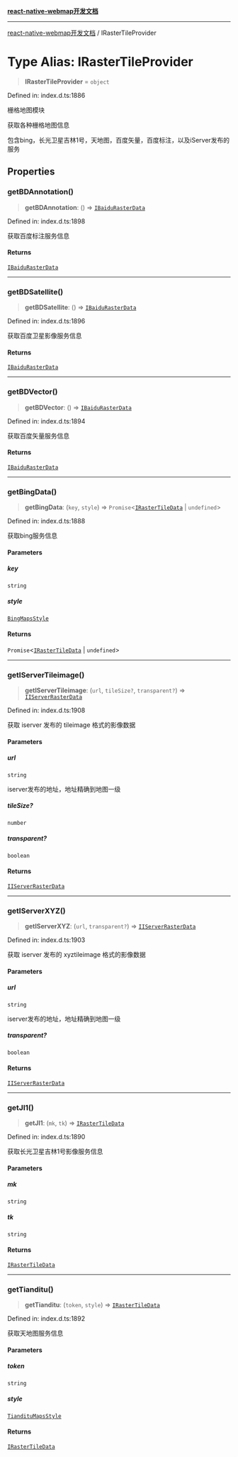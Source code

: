 [**react-native-webmap开发文档**](../README.md)

***

[react-native-webmap开发文档](../globals.md) / IRasterTileProvider

# Type Alias: IRasterTileProvider

> **IRasterTileProvider** = `object`

Defined in: index.d.ts:1886

栅格地图模块

获取各种栅格地图信息

包含bing，长光卫星吉林1号，天地图，百度矢量，百度标注，以及iServer发布的服务

## Properties

### getBDAnnotation()

> **getBDAnnotation**: () => [`IBaiduRasterData`](../interfaces/IBaiduRasterData.md)

Defined in: index.d.ts:1898

获取百度标注服务信息

#### Returns

[`IBaiduRasterData`](../interfaces/IBaiduRasterData.md)

***

### getBDSatellite()

> **getBDSatellite**: () => [`IBaiduRasterData`](../interfaces/IBaiduRasterData.md)

Defined in: index.d.ts:1896

获取百度卫星影像服务信息

#### Returns

[`IBaiduRasterData`](../interfaces/IBaiduRasterData.md)

***

### getBDVector()

> **getBDVector**: () => [`IBaiduRasterData`](../interfaces/IBaiduRasterData.md)

Defined in: index.d.ts:1894

获取百度矢量服务信息

#### Returns

[`IBaiduRasterData`](../interfaces/IBaiduRasterData.md)

***

### getBingData()

> **getBingData**: (`key`, `style`) => `Promise`\<[`IRasterTileData`](IRasterTileData.md) \| `undefined`\>

Defined in: index.d.ts:1888

获取bing服务信息

#### Parameters

##### key

`string`

##### style

[`BingMapsStyle`](../enumerations/BingMapsStyle.md)

#### Returns

`Promise`\<[`IRasterTileData`](IRasterTileData.md) \| `undefined`\>

***

### getIServerTileimage()

> **getIServerTileimage**: (`url`, `tileSize?`, `transparent?`) => [`IIServerRasterData`](../interfaces/IIServerRasterData.md)

Defined in: index.d.ts:1908

获取 iserver 发布的 tileimage 格式的影像数据

#### Parameters

##### url

`string`

iserver发布的地址，地址精确到地图一级

##### tileSize?

`number`

##### transparent?

`boolean`

#### Returns

[`IIServerRasterData`](../interfaces/IIServerRasterData.md)

***

### getIServerXYZ()

> **getIServerXYZ**: (`url`, `transparent?`) => [`IIServerRasterData`](../interfaces/IIServerRasterData.md)

Defined in: index.d.ts:1903

获取 iserver 发布的 xyztileimage 格式的影像数据

#### Parameters

##### url

`string`

iserver发布的地址，地址精确到地图一级

##### transparent?

`boolean`

#### Returns

[`IIServerRasterData`](../interfaces/IIServerRasterData.md)

***

### getJl1()

> **getJl1**: (`mk`, `tk`) => [`IRasterTileData`](IRasterTileData.md)

Defined in: index.d.ts:1890

获取长光卫星吉林1号影像服务信息

#### Parameters

##### mk

`string`

##### tk

`string`

#### Returns

[`IRasterTileData`](IRasterTileData.md)

***

### getTianditu()

> **getTianditu**: (`token`, `style`) => [`IRasterTileData`](IRasterTileData.md)

Defined in: index.d.ts:1892

获取天地图服务信息

#### Parameters

##### token

`string`

##### style

[`TiandituMapsStyle`](../enumerations/TiandituMapsStyle.md)

#### Returns

[`IRasterTileData`](IRasterTileData.md)

